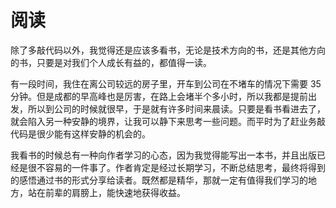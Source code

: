 # 阅读

除了多敲代码以外，我觉得还是应该多看书，无论是技术方向的书，还是其他方向的书，只要是对我们个人成长有益的，都值得一读。

有一段时间，我住在离公司较远的房子里，开车到公司在不堵车的情况下需要 35 分钟。但是成都的早高峰也是厉害，在路上会堵半个多小时，所以我都是提前出发，所以到公司的时候就很早，于是就有许多时间来晨读。只要是看书看进去了，就会陷入另一种安静的境界，让我可以静下来思考一些问题。而平时为了赶业务敲代码是很少能有这样安静的机会的。

我看书的时候总有一种向作者学习的心态，因为我觉得能写出一本书，并且出版已经是很不容易的一件事了。作者肯定是经过长期学习，不断总结思考，最终将得到的感悟通过书的形式分享给读者。既然都是精华，那就一定有值得我们学习的地方，站在前辈的肩膀上，能快速地获得收益。

